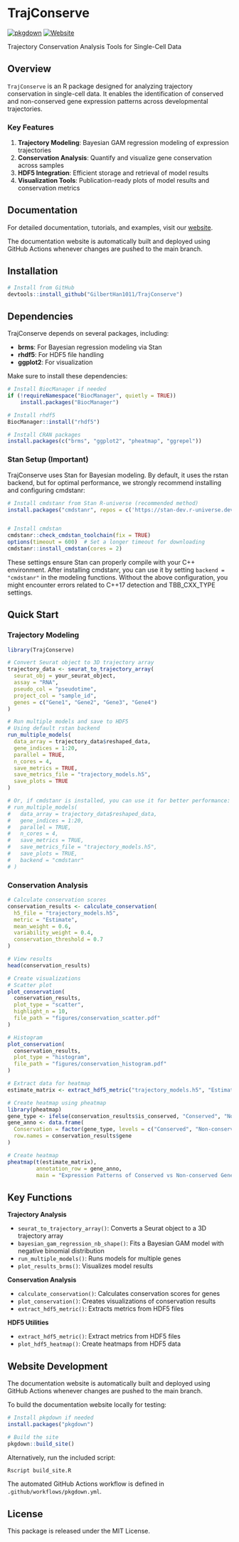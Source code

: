 # TrajConserve

[![pkgdown](https://github.com/GilbertHan1011/TrajConserve/actions/workflows/pkgdown.yml/badge.svg)](https://github.com/GilbertHan1011/TrajConserve/actions/workflows/pkgdown.yml)
[![Website](https://img.shields.io/badge/website-online-blue.svg)](https://GilbertHan1011.github.io/TrajConserve/)

Trajectory Conservation Analysis Tools for Single-Cell Data

## Overview

`TrajConserve` is an R package designed for analyzing trajectory conservation in single-cell data. It enables the identification of conserved and non-conserved gene expression patterns across developmental trajectories.

### Key Features

1. **Trajectory Modeling**: Bayesian GAM regression modeling of expression trajectories
2. **Conservation Analysis**: Quantify and visualize gene conservation across samples
3. **HDF5 Integration**: Efficient storage and retrieval of model results
4. **Visualization Tools**: Publication-ready plots of model results and conservation metrics

## Documentation

For detailed documentation, tutorials, and examples, visit our [website](https://GilbertHan1011.github.io/TrajConserve/).

The documentation website is automatically built and deployed using GitHub Actions whenever changes are pushed to the main branch.

## Installation

```r
# Install from GitHub
devtools::install_github("GilbertHan1011/TrajConserve")
```

## Dependencies

TrajConserve depends on several packages, including:

- **brms**: For Bayesian regression modeling via Stan
- **rhdf5**: For HDF5 file handling
- **ggplot2**: For visualization

Make sure to install these dependencies:

```r
# Install BiocManager if needed
if (!requireNamespace("BiocManager", quietly = TRUE))
    install.packages("BiocManager")

# Install rhdf5
BiocManager::install("rhdf5")

# Install CRAN packages
install.packages(c("brms", "ggplot2", "pheatmap", "ggrepel"))
```

### Stan Setup (Important)

TrajConserve uses Stan for Bayesian modeling. By default, it uses the rstan backend, but for optimal performance, we strongly recommend installing and configuring cmdstanr:

```r
# Install cmdstanr from Stan R-universe (recommended method)
install.packages("cmdstanr", repos = c('https://stan-dev.r-universe.dev', getOption("repos")))


# Install cmdstan
cmdstanr::check_cmdstan_toolchain(fix = TRUE)
options(timeout = 600)  # Set a longer timeout for downloading
cmdstanr::install_cmdstan(cores = 2)
```

These settings ensure Stan can properly compile with your C++ environment. After installing cmdstanr, you can use it by setting `backend = "cmdstanr"` in the modeling functions. Without the above configuration, you might encounter errors related to C++17 detection and TBB_CXX_TYPE settings.

## Quick Start

### Trajectory Modeling

```r
library(TrajConserve)

# Convert Seurat object to 3D trajectory array
trajectory_data <- seurat_to_trajectory_array(
  seurat_obj = your_seurat_object,
  assay = "RNA",
  pseudo_col = "pseudotime",
  project_col = "sample_id",
  genes = c("Gene1", "Gene2", "Gene3", "Gene4")
)

# Run multiple models and save to HDF5
# Using default rstan backend
run_multiple_models(
  data_array = trajectory_data$reshaped_data,
  gene_indices = 1:20,
  parallel = TRUE,
  n_cores = 4,
  save_metrics = TRUE,
  save_metrics_file = "trajectory_models.h5",
  save_plots = TRUE
)

# Or, if cmdstanr is installed, you can use it for better performance:
# run_multiple_models(
#   data_array = trajectory_data$reshaped_data,
#   gene_indices = 1:20,
#   parallel = TRUE,
#   n_cores = 4,
#   save_metrics = TRUE,
#   save_metrics_file = "trajectory_models.h5",
#   save_plots = TRUE,
#   backend = "cmdstanr"
# )
```

### Conservation Analysis

```r
# Calculate conservation scores
conservation_results <- calculate_conservation(
  h5_file = "trajectory_models.h5",
  metric = "Estimate",
  mean_weight = 0.6,
  variability_weight = 0.4,
  conservation_threshold = 0.7
)

# View results
head(conservation_results)

# Create visualizations
# Scatter plot
plot_conservation(
  conservation_results,
  plot_type = "scatter",
  highlight_n = 10,
  file_path = "figures/conservation_scatter.pdf"
)

# Histogram
plot_conservation(
  conservation_results,
  plot_type = "histogram",
  file_path = "figures/conservation_histogram.pdf"
)

# Extract data for heatmap
estimate_matrix <- extract_hdf5_metric("trajectory_models.h5", "Estimate")

# Create heatmap using pheatmap
library(pheatmap)
gene_type <- ifelse(conservation_results$is_conserved, "Conserved", "Non-conserved")
gene_anno <- data.frame(
  Conservation = factor(gene_type, levels = c("Conserved", "Non-conserved")),
  row.names = conservation_results$gene
)

# Create heatmap
pheatmap(t(estimate_matrix), 
         annotation_row = gene_anno,
         main = "Expression Patterns of Conserved vs Non-conserved Genes")
```

## Key Functions

**Trajectory Analysis**
- `seurat_to_trajectory_array()`: Converts a Seurat object to a 3D trajectory array
- `bayesian_gam_regression_nb_shape()`: Fits a Bayesian GAM model with negative binomial distribution
- `run_multiple_models()`: Runs models for multiple genes
- `plot_results_brms()`: Visualizes model results

**Conservation Analysis**
- `calculate_conservation()`: Calculates conservation scores for genes
- `plot_conservation()`: Creates visualizations of conservation results
- `extract_hdf5_metric()`: Extracts metrics from HDF5 files

**HDF5 Utilities**
- `extract_hdf5_metric()`: Extract metrics from HDF5 files
- `plot_hdf5_heatmap()`: Create heatmaps from HDF5 data

## Website Development

The documentation website is automatically built and deployed using GitHub Actions whenever changes are pushed to the main branch.

To build the documentation website locally for testing:

```r
# Install pkgdown if needed
install.packages("pkgdown")

# Build the site
pkgdown::build_site()
```

Alternatively, run the included script:

```bash
Rscript build_site.R
```

The automated GitHub Actions workflow is defined in `.github/workflows/pkgdown.yml`.

## License

This package is released under the MIT License.